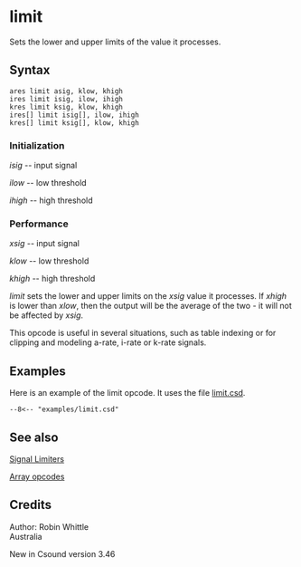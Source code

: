 <!--
id:limit
category:Signal Modifiers:Signal Limiters
-->
# limit
Sets the lower and upper limits of the value it processes.

## Syntax
``` csound-orc
ares limit asig, klow, khigh
ires limit isig, ilow, ihigh
kres limit ksig, klow, khigh
ires[] limit isig[], ilow, ihigh
kres[] limit ksig[], klow, khigh

```

### Initialization

_isig_ -- input signal

_ilow_ -- low threshold

_ihigh_ -- high threshold

### Performance

_xsig_ -- input signal

_klow_ -- low threshold

_khigh_ -- high threshold

_limit_ sets the lower and upper limits on the _xsig_ value it processes. If _xhigh_ is lower than _xlow_, then the output will be the average of  the two - it will not be affected by _xsig_.

This opcode is useful in several situations, such as table indexing or for clipping and modeling a-rate, i-rate or k-rate signals.

## Examples

Here is an example of the limit opcode. It uses the file [limit.csd](../../examples/limit.csd).

``` csound-csd title="Example of the limit opcode." linenums="1"
--8<-- "examples/limit.csd"
```

## See also

[Signal Limiters](../../sigmod/siglimit)

[Array opcodes](../../math/array)

## Credits

Author: Robin Whittle<br>
Australia<br>

New in Csound version 3.46
